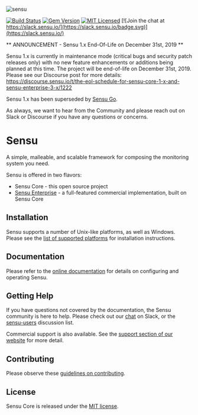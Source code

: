 ![sensu](https://raw.github.com/sensu/sensu/master/sensu-logo.png)

[![Build Status](https://img.shields.io/travis/sensu/sensu.svg)](https://travis-ci.org/sensu/sensu)
[![Gem Version](https://img.shields.io/gem/v/sensu.svg)](https://github.com/sensu/sensu/blob/master/CHANGELOG.md)
[![MIT Licensed](https://img.shields.io/github/license/sensu/sensu.svg)](https://raw.githubusercontent.com/sensu/sensu/master/MIT-LICENSE.txt)
[![Join the chat at https://slack.sensu.io/](https://slack.sensu.io/badge.svg)](https://slack.sensu.io/)

** ANNOUNCEMENT - Sensu 1.x End-Of-Life on December 31st, 2019 **

Sensu 1.x is currently in maintenance mode (critical bugs and security
patch releases only) with no new feature enhancements or additions
being planned at this time. The project will be end-of-life on
December 31st, 2019. Please see our Discourse post for more details:
https://discourse.sensu.io/t/the-eol-schedule-for-sensu-core-1-x-and-sensu-enterprise-3-x/1222

Sensu 1.x has been superseded by [Sensu Go](https://github.com/sensu/sensu-go).

As always, we want to hear from the Community and please reach out on
Slack or Discourse if you have any questions or concerns.

# Sensu

A simple, malleable, and scalable framework for composing
the monitoring system you need.

Sensu is offered in two flavors:

* Sensu Core - this open source project
* [Sensu Enterprise][1] - a full-featured commercial implementation, built on Sensu Core

## Installation

Sensu supports a number of Unix-like platforms, as well as Windows.
Please see the [list of supported platforms][2] for installation instructions.

## Documentation

Please refer to the [online documentation][3] for details
on configuring and operating Sensu.

## Getting Help

If you have questions not covered by the documentation, the Sensu community
is here to help. Please check out our [chat][4] on Slack, or the
[sensu-users][5] discussion list.

Commercial support is also available. See the [support section of our website][6] for more detail.

## Contributing

Please observe these [guidelines on contributing][7].


## License

Sensu Core is released under the [MIT license][8].


[1]: https://sensu.io/solutions/enterprise
[2]: https://docs.sensu.io/sensu-core/latest/overview/platforms/
[3]: https://docs.sensu.io/sensu-core/latest/
[4]: https://slack.sensu.io/
[5]: http://groups.google.com/group/sensu-users
[6]: https://sensu.io/resources/support
[7]: https://github.com/sensu/sensu/blob/master/CONTRIBUTING.md
[8]: https://raw.github.com/sensu/sensu/master/MIT-LICENSE.txt
